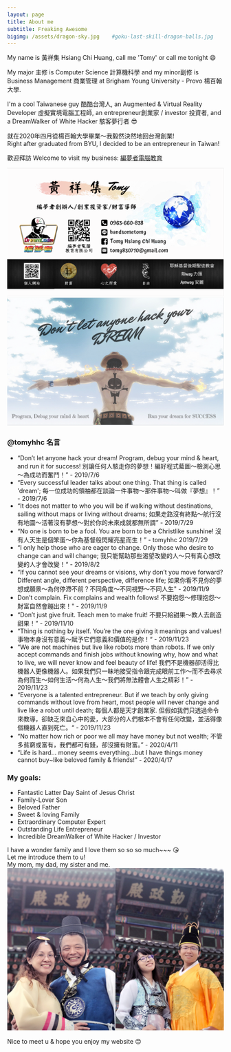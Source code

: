 ```yaml
---
layout: page
title: About me
subtitle: Freaking Awesome
bigimg: /assets/dragon-sky.jpg    #goku-last-skill-dragon-balls.jpg
---
```

<script src="{{ site.url }}/js/astrid.js"></script>

My name is 黃祥集 Hsiang Chi Huang, call me 'Tomy' or call me tonight :smile: 

My major 主修 is Computer Science 計算機科學 and my minor副修 is Business  Management 商業管理 at Brigham Young University - Provo 楊百翰大學.  

I'm a cool Taiwanese guy 酷酷台灣人, an Augmented & Virtual Reality Developer 虛擬實境電腦工程師, an entrepreneur創業家 / investor 投資者, and a DreamWalker of White Hacker 駭客夢行者 :sunglasses:

就在2020年四月從楊百翰大學畢業～我毅然決然地回台灣創業!  
Right after graduated from BYU, I decided to be an entrepreneur in Taiwan!

歡迎拜訪 Welcome to visit my business: [編夢者電腦教育]

![Business Card - 1](/assets/BC-1.png)
![Business Card - 2](/assets/BC-2.png)

### @tomyhhc 名言  
* “Don’t let anyone hack your dream! Program, debug your mind & heart, and run it for success! 別讓任何人駭走你的夢想！編好程式藍圖～檢測心思～為成功而奮鬥！” - 2019/7/6
* “Every successful leader talks about one thing. That thing is called 'dream'; 每一位成功的領袖都在談論一件事物～那件事物～叫做『夢想』！” - 2019/7/6
* “It does not matter to who you will be if walking without destinations, sailing without maps or living without dreams; 如果走路沒有終點～航行沒有地圖～活著沒有夢想～對於你的未來成就都無所謂” - 2019/7/29
* “No one is born to be a fool. You are born to be a Christlike sunshine! 沒有人天生是個笨蛋～你為基督般閃耀亮星而生！” - tomyhhc 2019/7/29
* “I only help those who are eager to change. Only those who desire to change can and will change; 我只能幫助那些渴望改變的人～只有真心想改變的人才會改變！“ - 2019/8/2
* “If you cannot see your dreams or visions, why don’t you move forward?  Different angle, different perspective, difference life; 如果你看不見你的夢想或願景～為何停滯不前？不同角度～不同視野～不同人生" - 2019/11/9
* Don’t complain. Fix complains and wealth follows! 不要抱怨～修理抱怨～財富自然會蹦出來！" - 2019/11/9
* “Don’t just give fruit. Teach men to make fruit! 不要只給甜果～教人去創造甜果！” - 2019/11/10
* “Thing is nothing by itself. You’re the one giving it meanings and values! 事物本身沒有意義～賦予它們意義和價值的是你！“ - 2019/11/23
* “We are not machines but live like robots more than robots. If we only accept commands and finish jobs without knowing why, how and what to live, we will never know and feel beauty of life! 我們不是機器卻活得比機器人更像機器人。如果我們只一昧地接受指令跟完成眼前工作～而不去尋求為何而生～如何生活～何為人生～我們將無法體會人生之精彩！” - 2019/11/23
* “Everyone is a talented entrepreneur. But if we teach by only giving commands without love from heart, most people will never change and live like a robot until death; 每個人都是天才創業家. 但假如我們只透過命令來教導，卻缺乏來自心中的愛，大部分的人們根本不會有任何改變，並活得像個機器人直到死亡。“ -  2019/11/23
* “No matter how rich or poor we all may have money but not wealth;  不管多貧窮或富有，我們都可有錢，卻沒擁有財富。” - 2020/4/11
* “Life is hard… money seems everything…but I have things money cannot buy~like beloved family & friends!” - 2020/4/17

### My goals:  
- Fantastic Latter Day Saint of Jesus Christ
- Family-Lover Son
- Beloved Father
- Sweet & loving Family
- Extraordinary Computer Expert
- Outstanding Life Entrepreneur 
- Incredible DreamWalker of White Hacker / Investor

I have a wonder family and I love them so so so much~~~ :kissing_heart:  
Let me introduce them to u!  
My mom, my dad, my sister and me.  
![黃家庭](/assets/about-family.jpg)



<!--and a sweet baby~ :heart_eyes:-->
<!--<div id="babe-img">-->
<!--    <img src="{{ site.url }}/assets/my-love.jpg" alt="My beloved babe">-->
<!--    <img id="baby" onclick="secretTalk()" src="{{ site.url }}/assets/about-astrid.JPG" alt="My babe">-->
<!--</div>-->
<!---->
<!--<div id="two-heart" style="display: none;">-->
<!--<div class='left-heart heart animated css'></div> -->
<!--<div class='right-heart heart animated css'></div> -->
<!--</div>-->

Nice to meet u & hope you enjoy my website :blush:

[編夢者電腦教育]: https://tomyhhc.com
